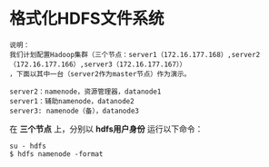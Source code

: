格式化HDFS文件系统
=================================================================================
```
说明：
我们计划配置Hadoop集群（三个节点：server1（172.16.177.168）,server2（172.16.177.166）,server3（172.16.177.167））
，下面以其中一台（server2作为master节点）作为演示。

server2：namenode，资源管理器，datanode1
server1：辅助namenode，datanode2
server3: namenode（备），datanode3
```
在 **三个节点** 上，分别以 **hdfs用户身份** 运行以下命令：
```shell
su - hdfs
$ hdfs namenode -format
```
